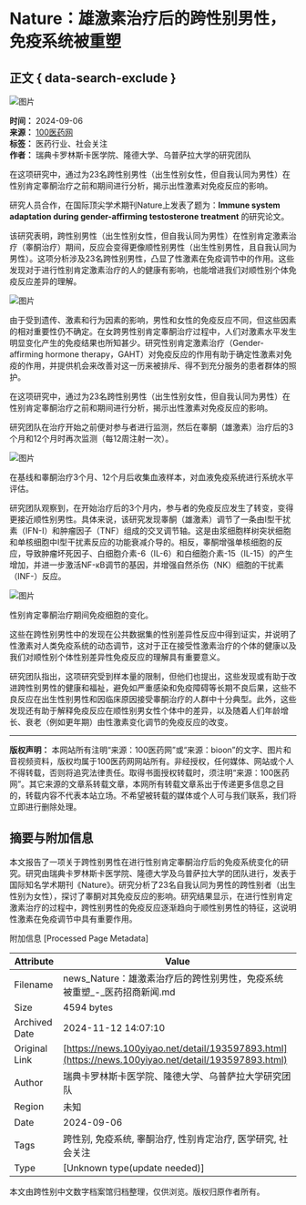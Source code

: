 # Nature：雄激素治疗后的跨性别男性，免疫系统被重塑

## 正文 { data-search-exclude }


![图片](https://www.100yiyao.net/news/images/1310598029.png)

**时间：** 2024-09-06  
**来源：** [100医药网](http://www.100yiyao.net/)  
**标签：** 医药行业、社会关注  
**作者：** 瑞典卡罗林斯卡医学院、隆德大学、乌普萨拉大学的研究团队  

在这项研究中，通过为23名跨性别男性（出生性别女性，但自我认同为男性）在性别肯定睾酮治疗之前和期间进行分析，揭示出性激素对免疫反应的影响。

研究人员合作，在国际顶尖学术期刊Nature上发表了题为：**Immune system adaptation during gender-affirming testosterone treatment** 的研究论文。

该研究表明，跨性别男性（出生性别女性，但自我认同为男性）在性别肯定激素治疗（睾酮治疗）期间，反应会变得更像顺性别男性（出生性别男性，且自我认同为男性）。这项分析涉及23名跨性别男性，凸显了性激素在免疫调节中的作用。这些发现对于进行性别肯定激素治疗的人的健康有影响，也能增进我们对顺性别个体免疫反应差异的理解。

![图片](https://msimg.bioon.com/bioon-com/20240905/b3aad900ba0e4f41a1942b440034aa28-W7RaKrR8bHFM.jpg)

由于受到遗传、激素和行为因素的影响，男性和女性的免疫反应不同，但这些因素的相对重要性仍不确定。在女跨男性别肯定睾酮治疗过程中，人们对激素水平发生明显变化产生的免疫结果也所知甚少。研究性别肯定激素治疗（Gender-affirming hormone therapy，GAHT）对免疫反应的作用有助于确定性激素对免疫的作用，并提供机会来改善对这一历来被排斥、得不到充分服务的患者群体的照护。

在这项研究中，通过为23名跨性别男性（出生性别女性，但自我认同为男性）在性别肯定睾酮治疗之前和期间进行分析，揭示出性激素对免疫反应的影响。

研究团队在治疗开始之前便对参与者进行监测，然后在睾酮（雄激素）治疗后的3个月和12个月时再次监测（每12周注射一次）。

![图片](https://msimg.bioon.com/bioon-com/20240905/c9931d93eabe4d62908088209bda52de-YdPsrOLDZ0iU.jpg)

在基线和睾酮治疗3个月、12个月后收集血液样本，对血液免疫系统进行系统水平评估。

研究团队观察到，在开始治疗后的3个月内，参与者的免疫反应发生了转变，变得更接近顺性别男性。具体来说，该研究发现睾酮（雄激素）调节了一条由Ⅰ型干扰素（IFN-Ⅰ）和肿瘤因子（TNF）组成的交叉调节轴。这是由浆细胞样树突状细胞和单核细胞中I型干扰素反应的功能衰减介导的。相反，睾酮增强单核细胞的反应，导致肿瘤坏死因子、白细胞介素-6（IL-6）和白细胞介素-15（IL-15）的产生增加，并进一步激活NF-κB调节的基因，并增强自然杀伤（NK）细胞的干扰素（INF-）反应。

![图片](https://msimg.bioon.com/bioon-com/20240905/223f26d9ffec40d481d9ff34b0825de7-uWYHXjjhSeyp.jpg)

性别肯定睾酮治疗期间免疫细胞的变化。

这些在跨性别男性中的发现在公共数据集的性别差异性反应中得到证实，并说明了性激素对人类免疫系统的动态调节，这对于正在接受性激素治疗的个体的健康以及我们对顺性别个体性别差异性免疫反应的理解具有重要意义。

研究团队指出，这项研究受到样本量的限制，但他们也提出，这些发现或有助于改进跨性别男性的健康和福祉，避免如严重感染和免疫障碍等长期不良后果，这些不良反应在出生性别男性和因临床原因接受睾酮治疗的人群中十分典型。此外，这些发现还有助于解释免疫反应在顺性别男女性个体中的差异，以及随着人们年龄增长、衰老（例如更年期）由性激素变化调节的免疫反应的改变。

---

**版权声明：** 本网站所有注明“来源：100医药网”或“来源：bioon”的文字、图片和音视频资料，版权均属于100医药网网站所有。非经授权，任何媒体、网站或个人不得转载，否则将追究法律责任。取得书面授权转载时，须注明“来源：100医药网”。其它来源的文章系转载文章，本网所有转载文章系出于传递更多信息之目的，转载内容不代表本站立场。不希望被转载的媒体或个人可与我们联系，我们将立即进行删除处理。

## 摘要与附加信息

<!-- tcd_abstract -->
本文报告了一项关于跨性别男性在进行性别肯定睾酮治疗后的免疫系统变化的研究。研究由瑞典卡罗林斯卡医学院、隆德大学及乌普萨拉大学的团队进行，发表于国际知名学术期刊《Nature》。研究分析了23名自我认同为男性的跨性别者（出生性别为女性），探讨了睾酮对其免疫反应的影响。研究结果显示，在进行性别肯定激素治疗的过程中，跨性别男性的免疫反应逐渐趋向于顺性别男性的特征，这说明性激素在免疫调节中具有重要作用。
<!-- tcd_abstract_end -->

附加信息 [Processed Page Metadata]

| Attribute       | Value                                  |
|-----------------|----------------------------------------|
| Filename        | news_Nature：雄激素治疗后的跨性别男性，免疫系统被重塑_-_医药招商新闻.md                             |
| Size            | 4594 bytes                           |
| Archived Date   | 2024-11-12 14:07:10                             |
| Original Link   | [https://news.100yiyao.net/detail/193597893.html](https://news.100yiyao.net/detail/193597893.html)                       |
| Author          | 瑞典卡罗林斯卡医学院、隆德大学、乌普萨拉大学研究团队                               |
| Region          | 未知                               |
| Date            | 2024-09-06                                 |
| Tags            | 跨性别, 免疫系统, 睾酮治疗, 性别肯定治疗, 医学研究, 社会关注                                 |
| Type            | [Unknown type(update needed)]                                 |
<!-- tcd_table_end -->

本文由跨性别中文数字档案馆归档整理，仅供浏览。版权归原作者所有。

